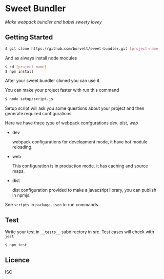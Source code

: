 # Sweet Bundler

_Make webpack bundler and babel sweety lovey_

## Getting Started
```bash
$ git clone https://github.com/borvelt/sweet-bundler.git [project-name]
```
And as always install node modules
```bash 
$ cd [project-name]
$ npm install
```

After your sweet bundler cloned you can use it.

You can make your project faster with run this command

```bash
$ node setup/script.js
```
Setup script will ask you some questions about your project and then generate required configurations.

Here we have three type of webpack confgurations *dev*, *dist*, *web*
- dev

  webpack configurations for development mode, it have hot module reloading.

- web

  This configuration is in production mode. it has caching and source maps.

- dist

  dist configuration provided to make a javacsript library, you can publish in npmjs.

See `scripts` in `package.json` to run commands.

## Test
Write your test in `__tests__` subdirectory in src.
Test cases will check with `jest`

``` bash
$ npm test
```
## Licence
ISC
